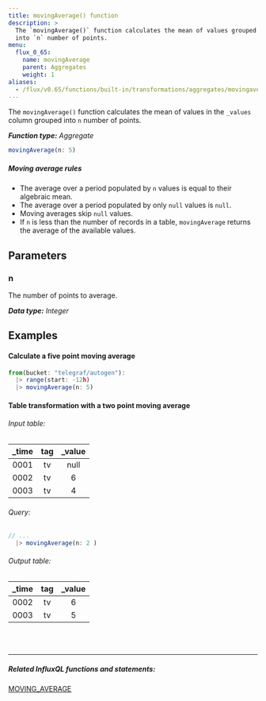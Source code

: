 ```yaml
---
title: movingAverage() function
description: >
  The `movingAverage()` function calculates the mean of values grouped
  into `n` number of points.
menu:
  flux_0_65:
    name: movingAverage
    parent: Aggregates
    weight: 1
aliases:
  - /flux/v0.65/functions/built-in/transformations/aggregates/movingaverage/
---
```


The `movingAverage()` function calculates the mean of values in the `_values` column
grouped into `n` number of points.

_**Function type:** Aggregate_  

```js
movingAverage(n: 5)
```

##### Moving average rules
- The average over a period populated by `n` values is equal to their algebraic mean.
- The average over a period populated by only `null` values is `null`.
- Moving averages skip `null` values.
- If `n` is less than the number of records in a table, `movingAverage` returns
  the average of the available values.

## Parameters

### n
The number of points to average.

_**Data type:** Integer_

## Examples

#### Calculate a five point moving average
```js
from(bucket: "telegraf/autogen"):
  |> range(start: -12h)
  |> movingAverage(n: 5)
```

#### Table transformation with a two point moving average

###### Input table:
| _time | tag | _value |
|:-----:|:---:|:------:|
| 0001  | tv  | null   |
| 0002  | tv  | 6      |
| 0003  | tv  | 4      |

###### Query:
```js
// ...
  |> movingAverage(n: 2 )
```

###### Output table:
| _time | tag | _value |
|:-----:|:---:|:------:|
| 0002  | tv  | 6      |
| 0003  | tv  | 5      |

<hr style="margin-top:4rem"/>

##### Related InfluxQL functions and statements:
[MOVING_AVERAGE](/influxdb/latest/query_language/functions/#moving-average)
